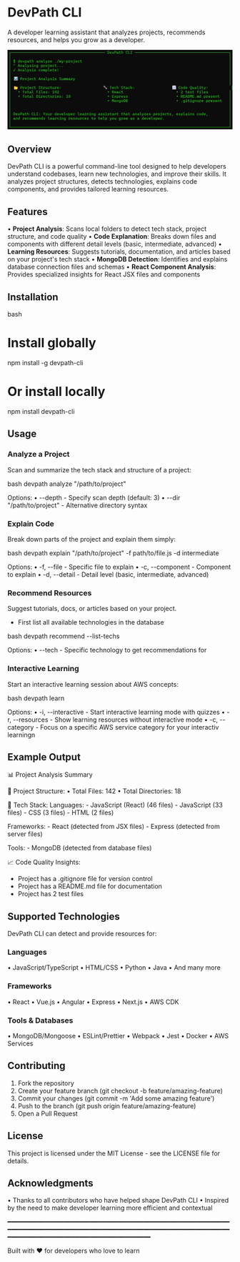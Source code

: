 # DevPath CLI

A developer learning assistant that analyzes projects, recommends resources, and helps you grow as a developer.

![DevPath CLI Banner](./assets/devpath.jpg)

## Overview

DevPath CLI is a powerful command-line tool designed to help developers understand codebases, learn new technologies, and improve their skills. It analyzes
project structures, detects technologies, explains code components, and provides tailored learning resources.

## Features

• **Project Analysis**: Scans local folders to detect tech stack, project structure, and code quality
• **Code Explanation**: Breaks down files and components with different detail levels (basic, intermediate, advanced)
• **Learning Resources**: Suggests tutorials, documentation, and articles based on your project's tech stack
• **MongoDB Detection**: Identifies and explains database connection files and schemas
• **React Component Analysis**: Provides specialized insights for React JSX files and components

## Installation

bash
# Install globally
npm install -g devpath-cli

# Or install locally
npm install devpath-cli


## Usage

### Analyze a Project

Scan and summarize the tech stack and structure of a project:

bash
devpath analyze "/path/to/project"


Options:
• --depth <number> - Specify scan depth (default: 3)
• --dir "/path/to/project" - Alternative directory syntax

### Explain Code

Break down parts of the project and explain them simply:

bash
devpath explain "/path/to/project" -f path/to/file.js -d intermediate


Options:
• -f, --file <path> - Specific file to explain
• -c, --component <name> - Component to explain
• -d, --detail <level> - Detail level (basic, intermediate, advanced)

### Recommend Resources

Suggest tutorials, docs, or articles based on your project.
- First list all available technologies in the database

bash
devpath recommend --list-techs


Options:
• --tech <technology> - Specific technology to get recommendations for

### Interactive Learning

Start an interactive learning session about AWS concepts:

bash
devpath learn


Options:
• -i, --interactive - Start interactive learning mode with quizzes
• -r, --resources - Show learning resources without interactive mode
• -c, --category <category> - Focus on a specific AWS service category for your interactiv learningn

## Example Output

📊 Project Analysis Summary

📂 Project Structure:
  • Total Files: 142
  • Total Directories: 18

🔧 Tech Stack:
  Languages:
    - JavaScript (React) (46 files)
    - JavaScript (33 files)
    - CSS (3 files)
    - HTML (2 files)

  Frameworks:
    - React (detected from JSX files)
    - Express (detected from server files)

  Tools:
    - MongoDB (detected from database files)

📈 Code Quality Insights:
  - Project has a .gitignore file for version control
  - Project has a README.md file for documentation
  - Project has 2 test files


## Supported Technologies

DevPath CLI can detect and provide resources for:

### Languages
• JavaScript/TypeScript
• HTML/CSS
• Python
• Java
• And many more

### Frameworks
• React
• Vue.js
• Angular
• Express
• Next.js
• AWS CDK

### Tools & Databases
• MongoDB/Mongoose
• ESLint/Prettier
• Webpack
• Jest
• Docker
• AWS Services

## Contributing

1. Fork the repository
2. Create your feature branch (git checkout -b feature/amazing-feature)
3. Commit your changes (git commit -m 'Add some amazing feature')
4. Push to the branch (git push origin feature/amazing-feature)
5. Open a Pull Request

## License

This project is licensed under the MIT License - see the LICENSE file for details.

## Acknowledgments

• Thanks to all contributors who have helped shape DevPath CLI
• Inspired by the need to make developer learning more efficient and contextual

━━━━━━━━━━━━━━━━━━━━━━━━━━━━━━━━━━━━━━━━━━━━━━━━━━━━━━━━━━━━━━━━━━━━━━━━━━━━━━━━━━━━━━━━━━━━━━━━━━━━━━━━━━━━━━━━━━━━━━━━━━━━━━━━━━━━━━━━━━━━━━━━━━━━━━━━━━━━


Built with ❤️ for developers who love to learn
